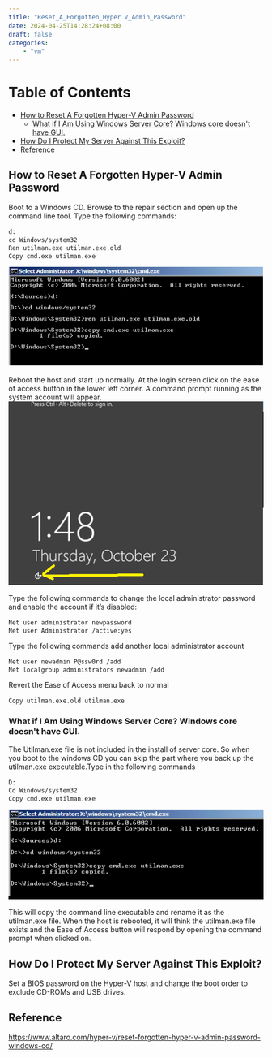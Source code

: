 ```yaml
---
title: "Reset_A_Forgotten_Hyper V_Admin_Password"
date: 2024-04-25T14:28:24+08:00
draft: false
categories:
    - "vm"
---
```

# Table of Contents
- [How to Reset A Forgotten Hyper-V Admin Password](#how-to-reset-a-forgotten-hyper-v-admin-password)
  - [What if I Am Using Windows Server Core? Windows core doesn't have GUI.](#what-if-i-am-using-windows-server-core-windows-core-doesnt-have-gui)
- [How Do I Protect My Server Against This Exploit?](#how-do-i-protect-my-server-against-this-exploit)
- [Reference](#reference)

## How to Reset A Forgotten Hyper-V Admin Password
Boot to a Windows CD. Browse to the repair section and open up the command line tool.
Type the following commands:

    d:
    cd Windows/system32
    Ren utilman.exe utilman.exe.old
    Copy cmd.exe utilman.exe
![Alt text](image.png)

Reboot the host and start up normally. At the login screen click on the ease of access button in the lower left corner. A command prompt running as the system account will appear.
![Alt text](image-1.png)

Type the following commands to change the local administrator password and enable the account if it’s disabled:

    Net user administrator newpassword
    Net user Administrator /active:yes
Type the following commands add another local administrator account

    Net user newadmin P@ssw0rd /add
    Net localgroup administrators newadmin /add
Revert the Ease of Access menu back to normal

    Copy utilman.exe.old utilman.exe
### What if I Am Using Windows Server Core? Windows core doesn't have GUI.
The Utilman.exe file is not included in the install of server core. So when you boot to the windows CD you can skip the part where you back up the utilman.exe executable.Type in the following commands

    D:
    Cd Windows/system32
    Copy cmd.exe utilman.exe
![Alt text](image-2.png)

This will copy the command line executable and rename it as the utilman.exe file. When the host is rebooted, it will think the utilman.exe file exists and the Ease of Access button will respond by opening the command prompt when clicked on.

## How Do I Protect My Server Against This Exploit?
Set a BIOS password on the Hyper-V host and change the boot order to exclude CD-ROMs and USB drives. 

## Reference
<https://www.altaro.com/hyper-v/reset-forgotten-hyper-v-admin-password-windows-cd/>